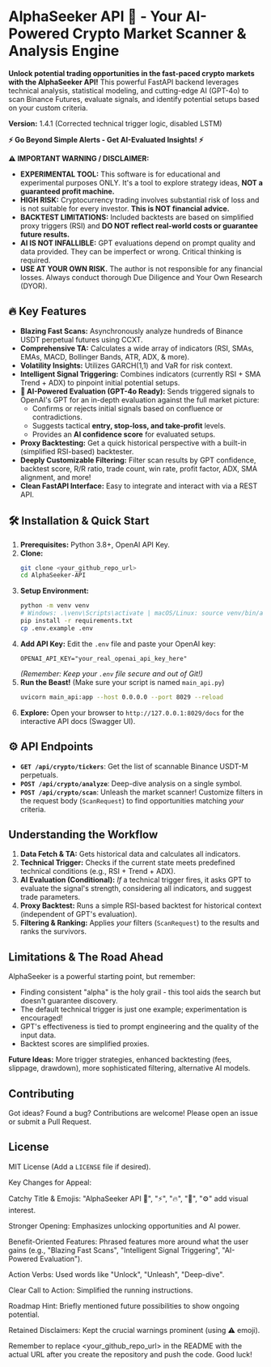 # AlphaSeeker API 🚀 - Your AI-Powered Crypto Market Scanner & Analysis Engine

**Unlock potential trading opportunities in the fast-paced crypto markets with the AlphaSeeker API!** This powerful FastAPI backend leverages technical analysis, statistical modeling, and cutting-edge AI (GPT-4o) to scan Binance Futures, evaluate signals, and identify potential setups based on your custom criteria.

**Version:** 1.4.1 (Corrected technical trigger logic, disabled LSTM)

**⚡️ Go Beyond Simple Alerts - Get AI-Evaluated Insights! ⚡️**

**⚠️ IMPORTANT WARNING / DISCLAIMER:**
*   **EXPERIMENTAL TOOL:** This software is for educational and experimental purposes ONLY. It's a tool to explore strategy ideas, **NOT a guaranteed profit machine.**
*   **HIGH RISK:** Cryptocurrency trading involves substantial risk of loss and is not suitable for every investor. **This is NOT financial advice.**
*   **BACKTEST LIMITATIONS:** Included backtests are based on simplified proxy triggers (RSI) and **DO NOT reflect real-world costs or guarantee future results.**
*   **AI IS NOT INFALLIBLE:** GPT evaluations depend on prompt quality and data provided. They can be imperfect or wrong. Critical thinking is required.
*   **USE AT YOUR OWN RISK.** The author is not responsible for any financial losses. Always conduct thorough Due Diligence and Your Own Research (DYOR).

## 🔥 Key Features

*   **Blazing Fast Scans:** Asynchronously analyze hundreds of Binance USDT perpetual futures using CCXT.
*   **Comprehensive TA:** Calculates a wide array of indicators (RSI, SMAs, EMAs, MACD, Bollinger Bands, ATR, ADX, & more).
*   **Volatility Insights:** Utilizes GARCH(1,1) and VaR for risk context.
*   **Intelligent Signal Triggering:** Combines indicators (currently RSI + SMA Trend + ADX) to pinpoint initial potential setups.
*   **🤖 AI-Powered Evaluation (GPT-4o Ready):** Sends triggered signals to OpenAI's GPT for an in-depth evaluation against the full market picture:
    *   Confirms or rejects initial signals based on confluence or contradictions.
    *   Suggests tactical **entry, stop-loss, and take-profit** levels.
    *   Provides an **AI confidence score** for evaluated setups.
*   **Proxy Backtesting:** Get a quick historical perspective with a built-in (simplified RSI-based) backtester.
*   **Deeply Customizable Filtering:** Filter scan results by GPT confidence, backtest score, R/R ratio, trade count, win rate, profit factor, ADX, SMA alignment, and more!
*   **Clean FastAPI Interface:** Easy to integrate and interact with via a REST API.

## 🛠️ Installation & Quick Start

1.  **Prerequisites:** Python 3.8+, OpenAI API Key.
2.  **Clone:**
    ```bash
    git clone <your_github_repo_url>
    cd AlphaSeeker-API
    ```
3.  **Setup Environment:**
    ```bash
    python -m venv venv
    # Windows: .\venv\Scripts\activate | macOS/Linux: source venv/bin/activate
    pip install -r requirements.txt
    cp .env.example .env
    ```
4.  **Add API Key:** Edit the `.env` file and paste your OpenAI key:
    ```dotenv
    OPENAI_API_KEY="your_real_openai_api_key_here"
    ```
    *(Remember: Keep your `.env` file secure and out of Git!)*
5.  **Run the Beast!** (Make sure your script is named `main_api.py`)
    ```bash
    uvicorn main_api:app --host 0.0.0.0 --port 8029 --reload
    ```
6.  **Explore:** Open your browser to `http://127.0.0.1:8029/docs` for the interactive API docs (Swagger UI).

## ⚙️ API Endpoints

*   **`GET /api/crypto/tickers`**: Get the list of scannable Binance USDT-M perpetuals.
*   **`POST /api/crypto/analyze`**: Deep-dive analysis on a single symbol.
*   **`POST /api/crypto/scan`**: Unleash the market scanner! Customize filters in the request body (`ScanRequest`) to find opportunities matching *your* criteria.

## Understanding the Workflow

1.  **Data Fetch & TA:** Gets historical data and calculates all indicators.
2.  **Technical Trigger:** Checks if the current state meets predefined technical conditions (e.g., RSI + Trend + ADX).
3.  **AI Evaluation (Conditional):** *If* a technical trigger fires, it asks GPT to evaluate the signal's strength, considering all indicators, and suggest trade parameters.
4.  **Proxy Backtest:** Runs a simple RSI-based backtest for historical context (independent of GPT's evaluation).
5.  **Filtering & Ranking:** Applies *your* filters (`ScanRequest`) to the results and ranks the survivors.

## Limitations & The Road Ahead

AlphaSeeker is a powerful starting point, but remember:

*   Finding consistent "alpha" is the holy grail - this tool aids the search but doesn't guarantee discovery.
*   The default technical trigger is just one example; experimentation is encouraged!
*   GPT's effectiveness is tied to prompt engineering and the quality of the input data.
*   Backtest scores are simplified proxies.

**Future Ideas:** More trigger strategies, enhanced backtesting (fees, slippage, drawdown), more sophisticated filtering, alternative AI models.

## Contributing

Got ideas? Found a bug? Contributions are welcome! Please open an issue or submit a Pull Request.

## License

MIT License (Add a `LICENSE` file if desired).


Key Changes for Appeal:

Catchy Title & Emojis: "AlphaSeeker API 🚀", "⚡️", "🔥", "🤖", "⚙️" add visual interest.

Stronger Opening: Emphasizes unlocking opportunities and AI power.

Benefit-Oriented Features: Phrased features more around what the user gains (e.g., "Blazing Fast Scans", "Intelligent Signal Triggering", "AI-Powered Evaluation").

Action Verbs: Used words like "Unlock", "Unleash", "Deep-dive".

Clear Call to Action: Simplified the running instructions.

Roadmap Hint: Briefly mentioned future possibilities to show ongoing potential.

Retained Disclaimers: Kept the crucial warnings prominent (using ⚠️ emoji).

Remember to replace <your_github_repo_url> in the README with the actual URL after you create the repository and push the code. Good luck!
